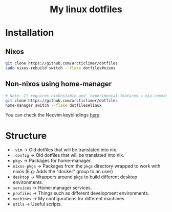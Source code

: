 <h1 align="center">My linux dotfiles</h1>

# Installation

## Nixos
```bash
git clone https://github.com/arcticlimer/dotfiles
sudo nixos-rebuild switch --flake dotfiles#nixos
```
## Non-nixos using home-manager
```bash
# Note: It requires nixUnstable and `experimental-features = nix-command flakes`
git clone https://github.com/arcticlimer/dotfiles
home-manager switch --flake dotfiles#linux
```

You can check the Neovim keybindings [here](./pkgs/nvim/README.md)

# Structure
- `.vim` -> Old dotfiles that will be translated into nix.
- `.config` -> Old dotfiles that will be translated into nix.
- `pkgs` -> Packages for home-manager.
- `nixos-pkgs` -> Packages from the `pkgs` directory wrapped to work with nixos (E.g: Adds the "docker" group to an user)
- `desktop` -> Wrappers around `pkgs` to build different desktop environments.
- `services` -> Home-manager services.
- `profiles` -> Things such as different development environments.
- `machines` -> My configurations for different machines
- `utils` -> Useful scripts.
